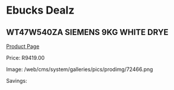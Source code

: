 
# Ebucks Dealz
## WT47W540ZA SIEMENS 9KG WHITE DRYE
[Product Page](https://www.ebucks.com/web/shop/productSelected.do?prodId=1173301653&catId=704981826)

Price: R9419.00

Image: /web/cms/system/galleries/pics/prodimg/72466.png

Savings: 


	